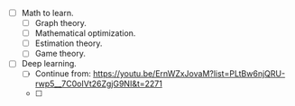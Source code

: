- [ ] Math to learn.
	- [ ] Graph theory.
	- [ ] Mathematical optimization.
	- [ ] Estimation theory.
	- [ ] Game theory.
- [ ] Deep learning.
	- [ ] Continue from: https://youtu.be/ErnWZxJovaM?list=PLtBw6njQRU-rwp5__7C0oIVt26ZgjG9NI&t=2271
	- [ ] 